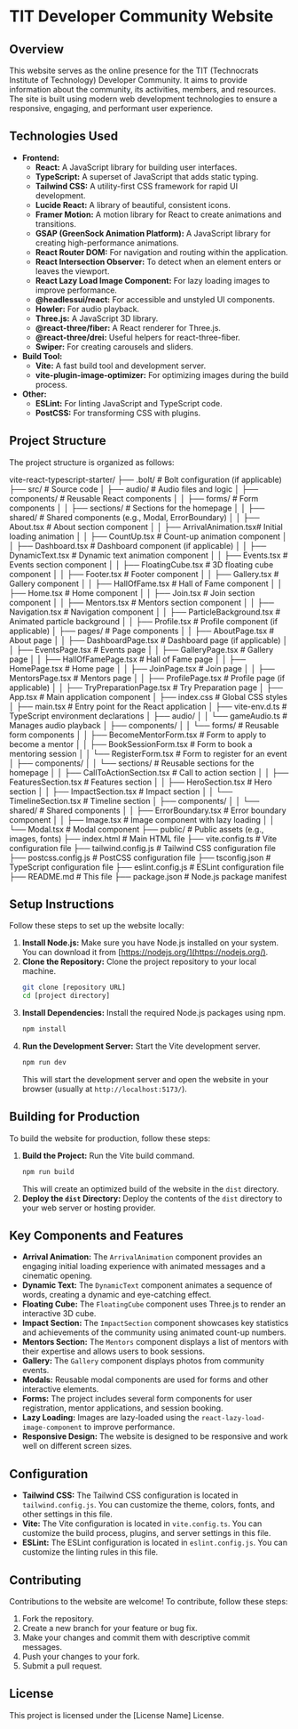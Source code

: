 # TIT Developer Community Website

## Overview

This website serves as the online presence for the TIT (Technocrats Institute of Technology) Developer Community. It aims to provide information about the community, its activities, members, and resources. The site is built using modern web development technologies to ensure a responsive, engaging, and performant user experience.

## Technologies Used

*   **Frontend:**
    *   **React:** A JavaScript library for building user interfaces.
    *   **TypeScript:** A superset of JavaScript that adds static typing.
    *   **Tailwind CSS:** A utility-first CSS framework for rapid UI development.
    *   **Lucide React:** A library of beautiful, consistent icons.
    *   **Framer Motion:** A motion library for React to create animations and transitions.
    *   **GSAP (GreenSock Animation Platform):** A JavaScript library for creating high-performance animations.
    *   **React Router DOM:** For navigation and routing within the application.
    *   **React Intersection Observer:** To detect when an element enters or leaves the viewport.
    *   **React Lazy Load Image Component:** For lazy loading images to improve performance.
    *   **@headlessui/react:** For accessible and unstyled UI components.
    *   **Howler:** For audio playback.
    *   **Three.js:** A JavaScript 3D library.
    *   **@react-three/fiber:** A React renderer for Three.js.
    *   **@react-three/drei:** Useful helpers for react-three-fiber.
    *   **Swiper:** For creating carousels and sliders.
*   **Build Tool:**
    *   **Vite:** A fast build tool and development server.
    *   **vite-plugin-image-optimizer:** For optimizing images during the build process.
*   **Other:**
    *   **ESLint:** For linting JavaScript and TypeScript code.
    *   **PostCSS:** For transforming CSS with plugins.

## Project Structure

The project structure is organized as follows:


vite-react-typescript-starter/
├── .bolt/                     # Bolt configuration (if applicable)
├── src/                        # Source code
│   ├── audio/                  # Audio files and logic
│   ├── components/             # Reusable React components
│   │   ├── forms/              # Form components
│   │   ├── sections/           # Sections for the homepage
│   │   ├── shared/              # Shared components (e.g., Modal, ErrorBoundary)
│   │   ├── About.tsx           # About section component
│   │   ├── ArrivalAnimation.tsx# Initial loading animation
│   │   ├── CountUp.tsx         # Count-up animation component
│   │   ├── Dashboard.tsx       # Dashboard component (if applicable)
│   │   ├── DynamicText.tsx     # Dynamic text animation component
│   │   ├── Events.tsx          # Events section component
│   │   ├── FloatingCube.tsx    # 3D floating cube component
│   │   ├── Footer.tsx          # Footer component
│   │   ├── Gallery.tsx         # Gallery component
│   │   ├── HallOfFame.tsx      # Hall of Fame component
│   │   ├── Home.tsx            # Home component
│   │   ├── Join.tsx            # Join section component
│   │   ├── Mentors.tsx         # Mentors section component
│   │   ├── Navigation.tsx      # Navigation component
│   │   ├── ParticleBackground.tsx # Animated particle background
│   │   ├── Profile.tsx         # Profile component (if applicable)
│   ├── pages/                  # Page components
│   │   ├── AboutPage.tsx       # About page
│   │   ├── DashboardPage.tsx   # Dashboard page (if applicable)
│   │   ├── EventsPage.tsx      # Events page
│   │   ├── GalleryPage.tsx     # Gallery page
│   │   ├── HallOfFamePage.tsx  # Hall of Fame page
│   │   ├── HomePage.tsx        # Home page
│   │   ├── JoinPage.tsx        # Join page
│   │   ├── MentorsPage.tsx     # Mentors page
│   │   ├── ProfilePage.tsx     # Profile page (if applicable)
│   │   ├── TryPreparationPage.tsx # Try Preparation page
│   ├── App.tsx               # Main application component
│   ├── index.css             # Global CSS styles
│   ├── main.tsx              # Entry point for the React application
│   ├── vite-env.d.ts         # TypeScript environment declarations
│   ├── audio/
│   │   └── gameAudio.ts      # Manages audio playback
│   ├── components/
│   │   └── forms/            # Reusable form components
│   │       ├── BecomeMentorForm.tsx # Form to apply to become a mentor
│   │       ├── BookSessionForm.tsx  # Form to book a mentoring session
│   │       └── RegisterForm.tsx   # Form to register for an event
│   ├── components/
│   │   └── sections/         # Reusable sections for the homepage
│   │       ├── CallToActionSection.tsx # Call to action section
│   │       ├── FeaturesSection.tsx  # Features section
│   │       ├── HeroSection.tsx      # Hero section
│   │       ├── ImpactSection.tsx    # Impact section
│   │       └── TimelineSection.tsx  # Timeline section
│   ├── components/
│   │   └── shared/           # Shared components
│   │       ├── ErrorBoundary.tsx  # Error boundary component
│   │       ├── Image.tsx          # Image component with lazy loading
│   │       └── Modal.tsx          # Modal component
├── public/                     # Public assets (e.g., images, fonts)
├── index.html                # Main HTML file
├── vite.config.ts            # Vite configuration file
├── tailwind.config.js        # Tailwind CSS configuration file
├── postcss.config.js         # PostCSS configuration file
├── tsconfig.json             # TypeScript configuration file
├── eslint.config.js          # ESLint configuration file
├── README.md                 # This file
├── package.json              # Node.js package manifest


## Setup Instructions

Follow these steps to set up the website locally:

1.  **Install Node.js:** Make sure you have Node.js installed on your system. You can download it from [https://nodejs.org/](https://nodejs.org/).
2.  **Clone the Repository:** Clone the project repository to your local machine.
    ```bash
    git clone [repository URL]
    cd [project directory]
    ```
3.  **Install Dependencies:** Install the required Node.js packages using npm.
    ```bash
    npm install
    ```
4.  **Run the Development Server:** Start the Vite development server.
    ```bash
    npm run dev
    ```
    This will start the development server and open the website in your browser (usually at `http://localhost:5173/`).

## Building for Production

To build the website for production, follow these steps:

1.  **Build the Project:** Run the Vite build command.
    ```bash
    npm run build
    ```
    This will create an optimized build of the website in the `dist` directory.
2.  **Deploy the `dist` Directory:** Deploy the contents of the `dist` directory to your web server or hosting provider.

## Key Components and Features

*   **Arrival Animation:** The `ArrivalAnimation` component provides an engaging initial loading experience with animated messages and a cinematic opening.
*   **Dynamic Text:** The `DynamicText` component animates a sequence of words, creating a dynamic and eye-catching effect.
*   **Floating Cube:** The `FloatingCube` component uses Three.js to render an interactive 3D cube.
*   **Impact Section:** The `ImpactSection` component showcases key statistics and achievements of the community using animated count-up numbers.
*   **Mentors Section:** The `Mentors` component displays a list of mentors with their expertise and allows users to book sessions.
*   **Gallery:** The `Gallery` component displays photos from community events.
*   **Modals:** Reusable modal components are used for forms and other interactive elements.
*   **Forms:** The project includes several form components for user registration, mentor applications, and session booking.
*   **Lazy Loading:** Images are lazy-loaded using the `react-lazy-load-image-component` to improve performance.
*   **Responsive Design:** The website is designed to be responsive and work well on different screen sizes.

## Configuration

*   **Tailwind CSS:** The Tailwind CSS configuration is located in `tailwind.config.js`. You can customize the theme, colors, fonts, and other settings in this file.
*   **Vite:** The Vite configuration is located in `vite.config.ts`. You can customize the build process, plugins, and server settings in this file.
*   **ESLint:** The ESLint configuration is located in `eslint.config.js`. You can customize the linting rules in this file.

## Contributing

Contributions to the website are welcome! To contribute, follow these steps:

1.  Fork the repository.
2.  Create a new branch for your feature or bug fix.
3.  Make your changes and commit them with descriptive commit messages.
4.  Push your changes to your fork.
5.  Submit a pull request.

## License

This project is licensed under the [License Name] License.



